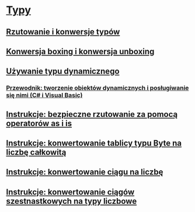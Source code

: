 # [Typy](index.md)
## [Rzutowanie i konwersje typów](casting-and-type-conversions.md)
## [Konwersja boxing i konwersja unboxing](boxing-and-unboxing.md)
## [Używanie typu dynamicznego](using-type-dynamic.md)
### [Przewodnik: tworzenie obiektów dynamicznych i posługiwanie się nimi (C# i Visual Basic)](walkthrough-creating-and-using-dynamic-objects.md)
## [Instrukcje: bezpieczne rzutowanie za pomocą operatorów as i is](how-to-safely-cast-by-using-as-and-is-operators.md)
## [Instrukcje: konwertowanie tablicy typu Byte na liczbę całkowitą](how-to-convert-a-byte-array-to-an-int.md)
## [Instrukcje: konwertowanie ciągu na liczbę](how-to-convert-a-string-to-a-number.md)
## [Instrukcje: konwertowanie ciągów szestnastkowych na typy liczbowe](how-to-convert-between-hexadecimal-strings-and-numeric-types.md)
